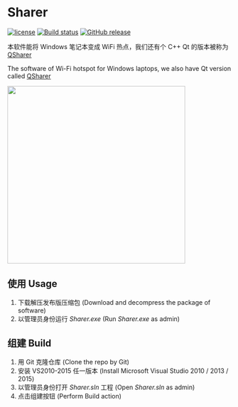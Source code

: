 # Sharer
[![license](https://img.shields.io/github/license/MuGemSt/WiFi-Sharer.svg)](https://github.com/MuGemSt/WiFi-Sharer/blob/main/LICENSE)
[![Build status](https://ci.appveyor.com/api/projects/status/7i1h18cu4ooo9rl5/branch/main?svg=true)](https://ci.appveyor.com/project/MuGemSt/wifi-sharer-nfc5o/branch/main)
[![GitHub release](https://img.shields.io/github/release/MuGemSt/WiFi-Sharer.svg)](https://github.com/MuGemSt/WiFi-Sharer/releases/latest)

本软件能将 Windows 笔记本变成 WiFi 热点，我们还有个 C++ Qt 的版本被称为 [QSharer](https://github.com/MuGemSt/WiFi-Sharer/tree/qt)

The software of Wi-Fi hotspot for Windows laptops, we also have Qt version called [QSharer](https://github.com/MuGemSt/WiFi-Sharer/tree/qt)

<img width="400" src="https://user-images.githubusercontent.com/20459298/233089077-8b52af15-6ff6-4f73-9167-f8be62650acc.png"/>

## 使用 Usage
 1. 下载解压发布版压缩包 (Download and decompress the package of software)
 2. 以管理员身份运行 _Sharer.exe_ (Run _Sharer.exe_ as admin)

## 组建 Build
 1. 用 Git 克隆仓库 (Clone the repo by Git)
 2. 安装 VS2010-2015 任一版本 (Install Microsoft Visual Studio 2010 / 2013 / 2015)
 3. 以管理员身份打开 _Sharer.sln_ 工程 (Open _Sharer.sln_ as admin)
 4. 点击组建按钮 (Perform Build action)
